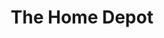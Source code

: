 ---
title: "The Home Depot"
url: /pensacola/the-home-depot-west-nine-mile-road/
shop: doityourself
---